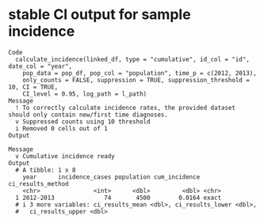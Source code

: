 # stable CI output for sample incidence

    Code
      calculate_incidence(linked_df, type = "cumulative", id_col = "id", date_col = "year",
        pop_data = pop_df, pop_col = "population", time_p = c(2012, 2013),
        only_counts = FALSE, suppression = TRUE, suppression_threshold = 10, CI = TRUE,
        CI_level = 0.95, log_path = l_path)
    Message
      ! To correctly calculate incidence rates, the provided dataset should only contain new/first time diagnoses.
      v Suppressed counts using 10 threshold
      i Removed 0 cells out of 1
    Output
      
    Message
      v Cumulative incidence ready
    Output
      # A tibble: 1 x 8
        year      incidence_cases population cum_incidence ci_results_method
        <chr>               <int>      <dbl>         <dbl> <chr>            
      1 2012-2013              74       4500        0.0164 exact            
      # i 3 more variables: ci_results_mean <dbl>, ci_results_lower <dbl>,
      #   ci_results_upper <dbl>

